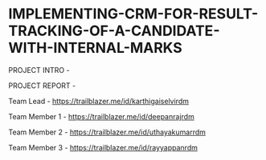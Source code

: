 # IMPLEMENTING-CRM-FOR-RESULT-TRACKING-OF-A-CANDIDATE-WITH-INTERNAL-MARKS

PROJECT INTRO -

PROJECT REPORT -

 
Team Lead - https://trailblazer.me/id/karthigaiselvirdm

Team Member 1 - https://trailblazer.me/id/deepanrajrdm

Team Member 2 - https://trailblazer.me/id/uthayakumarrdm

Team Member 3 - https://trailblazer.me/id/rayyappanrdm

